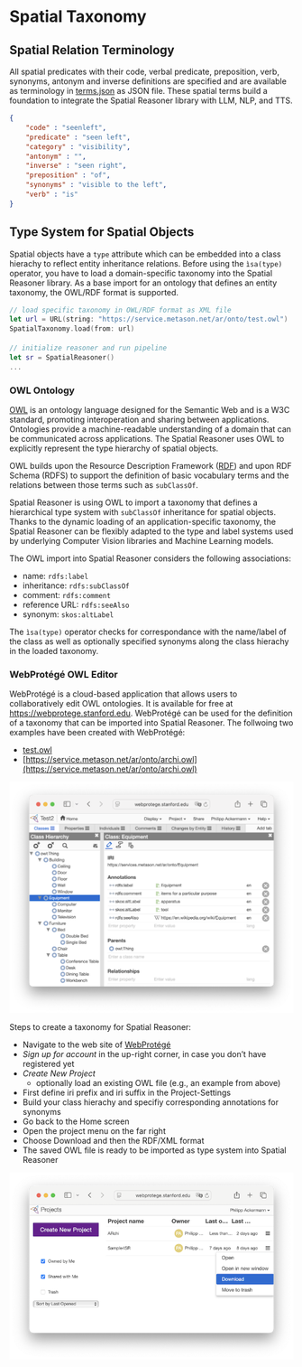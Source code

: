 # Spatial Taxonomy

## Spatial Relation Terminology

All spatial predicates with their code, verbal predicate, preposition, verb, synonyms, antonym and inverse definitions are specified and are available as terminology in [terms.json](terms.json) as JSON file. These spatial terms build a foundation to integrate the Spatial Reasoner library with LLM, NLP, and TTS. 

```json
{
    "code" : "seenleft",
    "predicate" : "seen left",
    "category" : "visibility",
    "antonym" : "",
    "inverse" : "seen right",
    "preposition" : "of",
    "synonyms" : "visible to the left",
    "verb" : "is"
}
```

## Type System for Spatial Objects

Spatial objects have a `type` attribute which can be embedded into a class hierachy to reflect entity inheritance relations.
Before using the `ìsa(type)` operator, you have to load a domain-specific taxonomy into the Spatial Reasoner library. As a base import for an ontology that defines an entity taxonomy, the OWL/RDF format is supported. 

```swift
// load specific taxonomy in OWL/RDF format as XML file
let url = URL(string: "https://service.metason.net/ar/onto/test.owl") 
SpatialTaxonomy.load(from: url)

// initialize reasoner and run pipeline
let sr = SpatialReasoner()
...
```

### OWL Ontology

[OWL](https://www.w3.org/OWL) is an ontology language designed for the Semantic Web and is a W3C standard, promoting interoperation and sharing between applications. Ontologies provide a machine-readable understanding of a domain that can be communicated across applications. The Spatial Reasoner uses OWL to explicitly represent the type hierarchy of spatial objects.

OWL builds upon the Resource Description Framework ([RDF](http://www.w3.org/RDF)) and upon RDF Schema (RDFS) to support the definition of basic vocabulary terms and the relations between those terms such as `subClassOf`. 

Spatial Reasoner is using OWL to import a taxonomy that defines a hierarchical type system with `subClassOf` inheritance for spatial objects. Thanks to the dynamic loading of an application-specific taxonomy, the Spatial Reasoner can be flexibly adapted to the type and label systems used by underlying Computer Vision libraries and Machine Learning models.

The OWL import into Spatial Reasoner considers the following associations:
- name: `rdfs:label`
- inheritance: `rdfs:subClassOf`
- comment: `rdfs:comment`
- reference URL: `rdfs:seeAlso`
- synonym: `skos:altLabel`

The `ìsa(type)` operator checks for correspondance with the name/label of the class as well as optionally specified synonyms along the class hierachy in the loaded taxonomy.

### WebProtégé OWL Editor

WebProtégé is a cloud-based application that allows users to collaboratively edit OWL ontologies. It is available for free at https://webprotege.stanford.edu. WebProtégé can be used for the definition of a taxonomy that can be imported into Spatial Reasoner. The follwoing two examples have been created with WebProtégé:
- [test.owl](test.owl)
- [https://service.metason.net/ar/onto/archi.owl](https://service.metason.net/ar/onto/archi.owl)



![WebProtege OWL editor](images/WebProtege.png)

Steps to create a taxonomy for Spatial Reasoner:
- Navigate to the web site of [WebProtégé](https://webprotege.stanford.edu)
- _Sign up for account_ in the up-right corner, in case you don’t have registered yet
- _Create New Project_
  - optionally load an existing OWL file (e.g., an example from above)
- First define iri prefix and iri suffix in the Project-Settings
- Build your class hierachy and specifiy corresponding annotations for synonyms
- Go back to the Home screen
- Open the project menu on the far right 
- Choose Download and then the RDF/XML format 
- The saved OWL file is ready to be imported as type system into Spatial Reasoner

![WebProtege OWL export](images/WebProtegeExport.png)